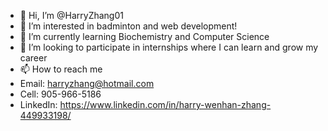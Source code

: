 - 👋 Hi, I’m @HarryZhang01
- 👀 I’m interested in badminton and web development!
- 🌱 I’m currently learning Biochemistry and Computer Science
- 💞️ I’m looking to participate in internships where I can learn and grow my career 
- 📫 How to reach me
-  Email: harryzhang@hotmail.com
-  Cell: 905-966-5186
-  LinkedIn: https://www.linkedin.com/in/harry-wenhan-zhang-449933198/


